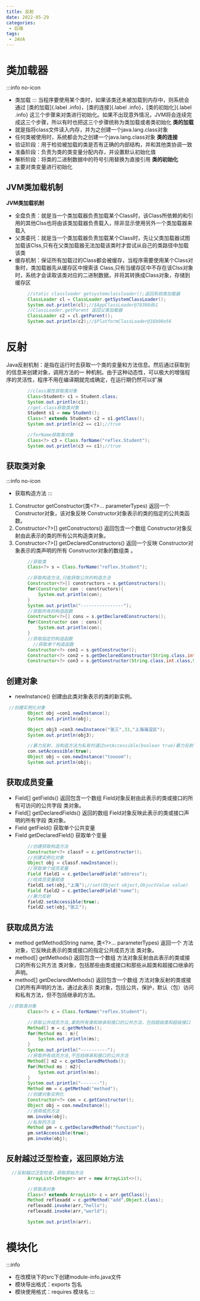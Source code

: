 ```yaml
---
title: 反射
date: 2022-05-29
categories:
 - 后端
tags:
 - JAVA
---
```

# 类加载器
:::info no-icon
* 类加载
:::
当程序要使用某个类时，如果该类还未被加载到内存中，则系统会通过
[类的加载]{.label .info}，[类的连接]{.label .info}，[类的初始化]{.label .info}
这三个步骤来对类进行初始化。如果不出现意外情况，JVM将会连续完成这三个步骤，所以有时也把这三个步骤统称为类加载或者类初始化
**类的加载**
* 就是指将class文件读入内存，并为之创建一个java.lang.class对象
* 任何类被使用时，系统都会为之创建一个java.lang.class对象
**类的连接**
* 验证阶段：用于检验被加载的类是否有正确的内部结构，并和其他类协调一致
* 准备阶段：负责为类的类变量分配内存，并设置默认初始化值
* 解析阶段：将类的二进制数据中的符号引用替换为直接引用
**类的初始化**
* 主要对类变量进行初始化
## JVM类加载机制
**JVM类加载机制**
* 全盘负责：就是当一个类加载器负责加载某个Class时，该Class所依赖的和引用的其他Clss也将由该类加载器负责载入，除非显示使用另外一个类加载器来载入
* 父类委托：就是当一个类加载器负责加载某个Class时，先让父类加载器试图加载该Clss,只有在父类加载器无法加载该类时才尝试从自己的类路径中加载该类
* 缓存机制：保证所有加载过的Class都会被缓存，当程序需要使用某个Class对象时，类加载器先从缓存区中搜索该
Class,只有当缓存区中不存在该Clss对象时，系统才会读取该类对应的二进制数据，并将其转换成Class对象，存储到缓存区
```java
        //static classloader getsystemclassloader();返回系统类加载器
        ClassLoader cl = ClassLoader.getSystemClassLoader();
        System.out.println(cl);//$AppClassLoader@78308db1
        //ClassLoader.getParent 返回父类加载器
        ClassLoader c2 = cl.getParent();
        System.out.println(c2);//$PlatformClassLoader@16b98e56
```
# 反射
Java反射机制：是指在运行时去获取一个类的变量和方法信息。然后通过获取到的信息来创建对象，调用方法的一
种机制。由于这种动态性，可以极大的增强程序的灵活性，程序不用在编译期就完成确定，在运行期仍然可以扩展
```java
 		//class属性获取类对象
        Class<Student> c1 = Student.class;
        System.out.println(c1);
        //get.class获取类对象
        Student s1 = new Student();
        Class<? extends Student> c2 = s1.getClass();
        System.out.println(c2 == c1);//true

        //forName获取类对象
        Class<?> c3 = Class.forName("reflex.Student");
        System.out.println(c3 == c1);//true
```
## 获取类对象
:::info no-icon
* 获取构造方法
:::
1. Constructor<T> getConstructor(类<?>... parameterTypes) 
返回一个 Constructor对象，该对象反映 Constructor对象表示的类的指定的公共类函数。  
2. Constructor<?>[] getConstructors() 
返回包含一个数组 Constructor对象反射由此表示的类的所有公共构造类对象。
3. Constructor<?>[] getDeclaredConstructors() 
返回一个反映 Constructor对象表示的类声明的所有 Constructor对象的数组类 。  
```java
		//获取类
        Class<?> s = Class.forName("reflex.Student");

        //获取构造方法,只能获取公共的构造方法
        Constructor<?>[] constructors = s.getConstructors();
        for(Constructor con : constructors){
            System.out.println(con);
        }
        System.out.println("----------------");
        //获取所有的构造函数
        Constructor<?>[] cons = s.getDeclaredConstructors();
        for(Constructor con : cons){
            System.out.println(con);
        }
        //获取指定的构造函数
          //获取单个构造函数
        Constructor<?> con1 = s.getConstructor();
        Constructor<?> con2 = s.getDeclaredConstructor(String.class,int.class);//非公共
        Constructor<?> con3 = s.getConstructor(String.class,int.class,String.class);

```
## 创建对象
* newInstance() 创建由此类对象表示的类的新实例。
```java
 //创建实例化对象
        Object obj =con1.newInstance();
        System.out.println(obj);

        Object obj3 =con3.newInstance("张三",33,"上海海淀区");
        System.out.println(obj3);

        //暴力反射，当构造方法为私有时通过setAccessible(boolean true)暴力反射
        con.setAccessible(true);
        Object obj = con.newInstance("toooom");
        System.out.println(obj);
```
## 获取成员变量
* Field[] getFields() 
返回包含一个数组 Field对象反射由此表示的类或接口的所有可访问的公共字段 类对象。  
* Field[] getDeclaredFields() 
返回的数组 Field对象反映此表示的类或接口声明的所有字段 类对象。 
* Field getField() 获取单个公共变量
* Field getDeclaredField() 获取单个变量
```java
		//创建获取构造方法
        Constructor<?> classf = c.getConstructor();
        //创建实例化对象
        Object obj = classf.newInstance();
        //获取单个成员变量
        Field field1 = c.getDeclaredField("address");
        //给成员变量赋值
        field1.set(obj,"上海");//set(Object object,ObjuctValue value)
        Field field2 = c.getDeclaredField("name");
        //暴力反射
        field2.setAccessible(true);
        field2.set(obj,"张三"); 
```
## 获取成员方法
* method getMethod(String name, 类<?>... parameterTypes) 
返回一个 方法对象，它反映此表示的类或接口的指定公共成员方法 类对象。  
* method[] getMethods() 
返回包含一个数组 方法对象反射由此表示的类或接口的所有公共方法 类对象，包括那些由类或接口和那些从超类和超接口继承的声明。 
* method[] getDeclaredMethods() 
返回包含一个数组 方法对象反射的类或接口的所有声明的方法，通过此表示 类对象，包括公共，保护，默认（包）访问和私有方法，但不包括继承的方法。 
```java
 //获取类对象
        Class<?> c = Class.forName("reflex.Student");

 		//获取公共成员方法,拿到所有类和继承和接口的公共方法，包括超级类和超级接口
        Method[] m = c.getMethods();
        for(Method ms : m){
            System.out.println(ms);
        }
        System.out.println("----------");
        //获取所有成员方法,不包括继承和接口的公共方法
        Method[] m2 = c.getDeclaredMethods();
        for(Method ms : m2){
            System.out.println(ms);
        }
        System.out.println("-------");
        Method mm = c.getMethod("method");
        //创建对象实例化
        Constructor<?> con = c.getConstructor();
        Object obj = con.newInstance();
        //调用成员方法
        mm.invoke(obj);
        //私有的方法
        Method pm = c.getDeclaredMethod("function");
        pm.setAccessible(true);
        pm.invoke(obj);
```
## 反射越过泛型检查，返回原始方法
```java
  //反射越过泛型检查，获取原始方法
        ArrayList<Integer> arr = new ArrayList<>();

        //获取类对象
        Class<? extends ArrayList> c = arr.getClass();
        Method reflexadd = c.getMethod("add",Object.class);
        reflexadd.invoke(arr,"hello");
        reflexadd.invoke(arr,"world");

        System.out.println(arr);
```
# 模块化
:::info 
* 在改模块下的src下创建module-info.java文件
* 模块导出格式：exports 包名
* 模块使用格式：requires 模块名
:::